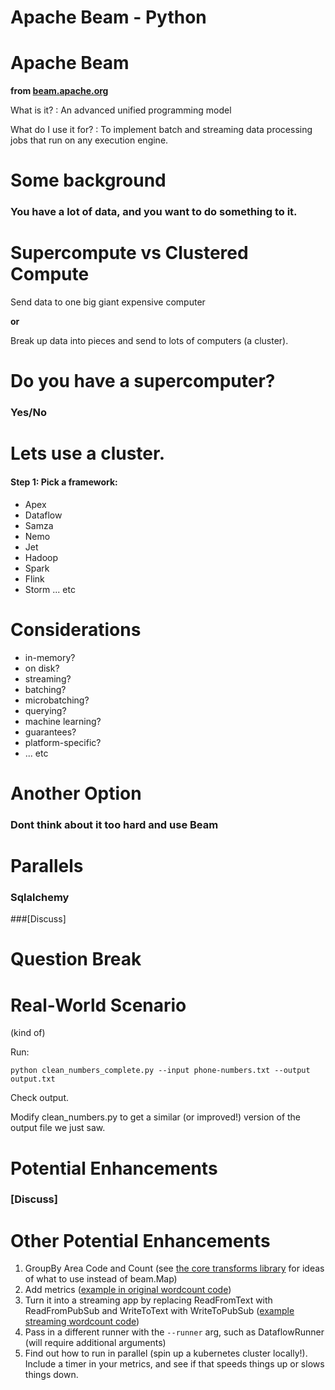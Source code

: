 # Apache Beam - Python

# Apache Beam
__from [beam.apache.org](https://beam.apache.org/)__

What is it?
: An advanced unified programming model

What do I use it for?
: To implement batch and streaming data processing jobs that run on any execution engine.

# Some background

### You have a lot of data, and you want to do something to it.

# Supercompute vs Clustered Compute

Send data to one big giant expensive computer

**or**

Break up data into pieces and send to lots of computers (a cluster).

# Do you have a supercomputer?
### Yes/No

# Lets use a cluster.

#### Step 1: Pick a framework:

* Apex
* Dataflow
* Samza
* Nemo
* Jet
* Hadoop
* Spark
* Flink
* Storm ... etc


# Considerations

* in-memory?
* on disk?
* streaming?
* batching?
* microbatching?
* querying?
* machine learning?
* guarantees?
* platform-specific?
* ... etc

# Another Option

### Dont think about it too hard and use Beam

# Parallels

### Sqlalchemy

###[Discuss]

# Question Break

# Real-World Scenario

(kind of)

Run:

`python clean_numbers_complete.py --input phone-numbers.txt --output output.txt`

Check output.

Modify clean_numbers.py to get a similar (or improved!) version of the output file we just saw.

# Potential Enhancements

### [Discuss]

# Other Potential Enhancements

1. GroupBy Area Code and Count (see [the core transforms library](https://github.com/apache/beam/blob/master/sdks/python/apache_beam/transforms/core.py) for ideas of what to use instead of beam.Map)
4. Add metrics ([example in original wordcount code](https://github.com/apache/beam/blob/master/sdks/python/apache_beam/examples/wordcount.py))
2. Turn it into a streaming app by replacing ReadFromText with ReadFromPubSub and WriteToText with WriteToPubSub ([example streaming wordcount code](https://github.com/apache/beam/blob/master/sdks/python/apache_beam/examples/streaming_wordcount.py))
3. Pass in a different runner with the `--runner` arg, such as DataflowRunner (will require additional arguments)
5. Find out how to run in parallel (spin up a kubernetes cluster locally!). Include a timer in your metrics, and see if that speeds things up or slows things down.

